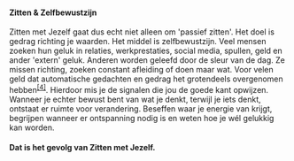 #### Zitten & Zelfbewustzijn

Zitten met Jezelf gaat dus echt niet alleen om 'passief zitten'. Het doel is gedrag richting je waarden. Het middel is zelfbewustzijn. Veel mensen zoeken hun geluk in relaties, werkprestaties, social media, spullen, geld en ander 'extern' geluk. Anderen worden geleefd door de sleur van de dag. Ze missen richting, zoeken constant afleiding of doen maar wat. Voor velen geld dat automatische gedachten en gedrag het grotendeels overgenomen hebben<sup class="footnote-ref"><a href="#bassie4" id="adriaan4">[4]</a></sup>. Hierdoor mis je de signalen die jou de goede kant opwijzen. Wanneer je echter bewust bent van wat je denkt, terwijl je iets denkt, ontstaat er ruimte voor verandering. Beseffen waar je energie van krijgt, begrijpen wanneer er ontspanning nodig is en weten hoe je wél gelukkig kan worden. 
#### Dat is het gevolg van Zitten met Jezelf.
